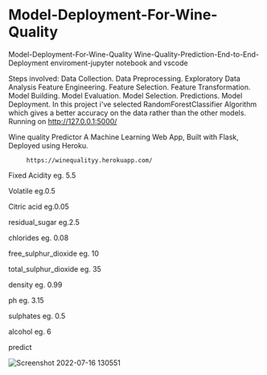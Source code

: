 # Model-Deployment-For-Wine-Quality

Model-Deployment-For-Wine-Quality Wine-Quality-Prediction-End-to-End-Deployment enviroment-jupyter notebook and vscode

Steps involved: Data Collection. Data Preprocessing. Exploratory Data Analysis Feature Engineering. Feature Selection. Feature Transformation. Model Building. Model Evaluation. Model Selection. Predictions. Model Deployment. In this project i've selected RandomForestClassifier Algorithm which gives a better accuracy on the data rather than the other models. Running on http://127.0.0.1:5000/

Wine quality Predictor A Machine Learning Web App, Built with Flask, Deployed using Heroku.

         https://winequalityy.herokuapp.com/

Fixed Acidity eg. 5.5

Volatile eg.0.5

Citric acid eg.0.05

residual_sugar eg.2.5

chlorides eg. 0.08

free_sulphur_dioxide eg. 10

total_sulphur_dioxide eg. 35

density eg. 0.99

ph eg. 3.15

sulphates eg. 0.5

alcohol eg. 6

predict

![Screenshot 2022-07-16 130551](https://user-images.githubusercontent.com/107364907/179345310-73813298-2fc6-4dfc-88f6-e5d36c78c4f2.png)

